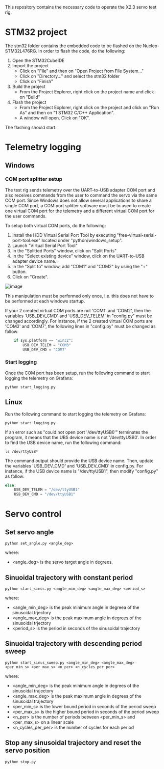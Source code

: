 This repository contains the necessary code to operate the X2.3 servo test rig.

# STM32 project
The stm32 folder contains the embedded code to be flashed on the Nucleo-STM32L476RG.
In order to flash the code, do the following:
1. Open the STM32CubeIDE
2. Import the project
   - Click on "File" and then on "Open Project from File System..."
   - Click on "Directory..." and select the stm32 folder
   - Click on "Finish"
3. Build the project
   - From the Project Explorer, right click on the project name and click on "Build"
4. Flash the project
   - From the Project Explorer, right click on the project and click on "Run As" and then on 
     "1 STM32 C/C++ Application". 
   - A window will open. Click on "OK".
       
The flashing should start.

# Telemetry logging

## Windows

### COM port splitter setup

The test rig sends telemetry over the UART-to-USB adapter COM port and also receives commands 
from the user to command the servo via the same COM port. Since Windows does not allow several 
applications to share a single COM port, a COM port splitter software must be to used to create 
one virtual COM port for the telemetry and a different virtual COM port for the user commands. 

To setup both virtual COM ports, do the following:
1. Install the HDD Virtual Serial Port Tool by executing "free-virtual-serial-port-tool.exe" located under "python/windows_setup".
2. Launch "Virtual Serial Port Tool"
3. In the "Splitted Ports" window, click on "Split Ports"
4. In the "Select existing device" window, click on the UART-to-USB adapter device name.
5. In the "Split to" window, add "COM1" and "COM2" by using the "+" button.
6. Click on "Create".


![image](https://user-images.githubusercontent.com/114927032/224658344-081d514a-25de-461f-916a-3b1de6ebde2b.png)

This manipulation must be performed only once, i.e. this does not have to be performed at each windows startup.

If your 2 created virtual COM ports are not 'COM1' and 'COM2', then the 
variables 'USB_DEV_CMD' and 'USB_DEV_TELEM' in "config.py" must be changed accordingly. For instance,
if the 2 created virtual COM ports are 'COM3' and 'COM7', the following lines in "config.py" must be changed as follow:
```python
    if sys.platform == "win32":
        USB_DEV_TELEM = "COM3"
        USB_DEV_CMD = "COM7"
```
### Start logging

Once the COM port has been setup, run the following command to start logging the telemetry on Grafana:

```
python start_logging.py
```

## Linux

Run the following command to start logging the telemetry on Grafana:

```
python start_logging.py
```

If an error such as "could not open port '/dev/ttyUSB0'" terminates the program, it means that 
the UBS device name is not '/dev/ttyUSB0'. In order to find the USB device name, run the following 
command:

```
ls /dev/ttyUSB*
```

The command output should provide the USB device name. Then, update the variables 'USB_DEV_CMD'
and 'USB_DEV_CMD' in config.py. For instance, if the USB device name is "/dev/ttyUSB1", then 
modify "config.py" as follow:

```python
else:
    USB_DEV_TELEM = "/dev/ttyUSB1"
    USB_DEV_CMD = "/dev/ttyUSB1"
```

# Servo control

## Set servo angle

```
python set_angle.py <angle_deg>
```
where:
- <angle_deg> is the servo target angle in degrees.

## Sinuoidal trajectory with constant period 

```
python start_sinus.py <angle_min_deg> <amgle_max_deg> <period_s>
```
where:
- <angle_min_deg> is the peak minimum angle in degreea of the sinusoidal trjectory
- <angle_max_deg> is the peak maximum angle in degrees of the sinusoidal trjectory
- <period_s> is the period in seconds of the sinusoidal trajectory

## Sinuoidal trajectory with descending period sweep

```
python start_sinus_sweep.py <angle_min_deg> <amgle_max_deg> <per_min_s> <per_max_s> <n_per> <n_cycles_per_per>
```
where:
- <angle_min_deg> is the peak minimum angle in degrees of the sinusoidal trajectory
- <angle_max_deg> is the peak maximum angle in degrees of the sinusoidal trajectory
- <per_min_s> is the lower bound period in seconds of the period sweep
- <per_max_s> is the higher bound period in seconds of the period sweep
- <n_per> is the number of periods between <per_min_s> and <per_max_s> on a linear scale
- <n_cycles_per_per> is the number of cycles for each period

## Stop any sinusoidal trajectory and reset the servo position

```
python stop.py
```




    
